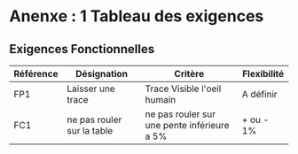 # Anenxe : 1 Tableau des exigences
## Exigences Fonctionnelles
| Référence |  Désignation | Critère | Flexibilité |
|---|---|---|---|
| FP1 | Laisser une trace | Trace Visible l'oeil humain | A définir |
| FC1 | ne pas rouler sur la table | ne pas rouler sur une pente inférieure a 5% | + ou - 1% |
